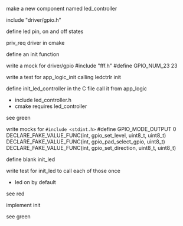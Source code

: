 make a new component named led_controller

include "driver/gpio.h"

define led pin, on and off states

priv_req driver in cmake

define an init function

write a mock for driver/gpio
    #include "fff.h"
    #define GPIO_NUM_23 23
    

write a test for app_logic_init calling ledctrlr init

define init_led_controller in the C file
call it from app_logic
 - include led_controller.h
 - cmake requires led_controller

see green

write mocks for 
    `#include <stdint.h>`
    #define GPIO_MODE_OUTPUT 0
    DECLARE_FAKE_VALUE_FUNC(int, gpio_set_level, uint8_t, uint8_t)
    DECLARE_FAKE_VALUE_FUNC(int, gpio_pad_select_gpio, uint8_t)
    DECLARE_FAKE_VALUE_FUNC(int, gpio_set_direction, uint8_t, uint8_t)
    

define blank init_led

write test for init_led to call each of those once
 - led on by default

see red

implement init 

see green